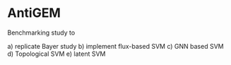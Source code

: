 # AntiGEM

Benchmarking study to 

a) replicate Bayer study
b) implement flux-based SVM
c) GNN based SVM
d) Topological SVM
e) latent SVM

